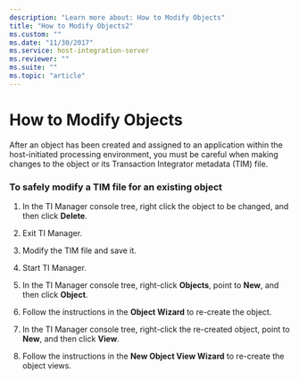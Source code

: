 ```yaml
---
description: "Learn more about: How to Modify Objects"
title: "How to Modify Objects2"
ms.custom: ""
ms.date: "11/30/2017"
ms.service: host-integration-server
ms.reviewer: ""
ms.suite: ""
ms.topic: "article"
---
```

# How to Modify Objects
After an object has been created and assigned to an application within the host-initiated processing environment, you must be careful when making changes to the object or its Transaction Integrator metadata (TIM) file.  
  
### To safely modify a TIM file for an existing object  
  
1.  In the TI Manager console tree, right click the object to be changed, and then click **Delete**.  
  
2.  Exit TI Manager.  
  
3.  Modify the TIM file and save it.  
  
4.  Start TI Manager.  
  
5.  In the TI Manager console tree, right-click **Objects**, point to **New**, and then click **Object**.  
  
6.  Follow the instructions in the **Object Wizard** to re-create the object.  
  
7.  In the TI Manager console tree, right-click the re-created object, point to **New**, and then click **View**.  
  
8.  Follow the instructions in the **New Object View Wizard** to re-create the object views.
